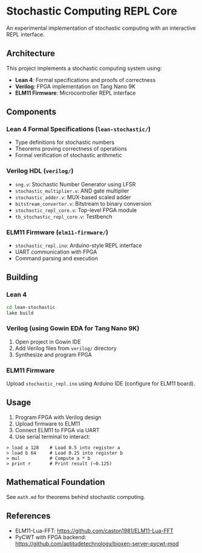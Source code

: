 # Stochastic Computing REPL Core

An experimental implementation of stochastic computing with an interactive REPL interface.

## Architecture

This project implements a stochastic computing system using:
- **Lean 4**: Formal specifications and proofs of correctness
- **Verilog**: FPGA implementation on Tang Nano 9K
- **ELM11 Firmware**: Microcontroller REPL interface

## Components

### Lean 4 Formal Specifications (`lean-stochastic/`)
- Type definitions for stochastic numbers
- Theorems proving correctness of operations
- Formal verification of stochastic arithmetic

### Verilog HDL (`verilog/`)
- `sng.v`: Stochastic Number Generator using LFSR
- `stochastic_multiplier.v`: AND gate multiplier
- `stochastic_adder.v`: MUX-based scaled adder
- `bitstream_converter.v`: Bitstream to binary conversion
- `stochastic_repl_core.v`: Top-level FPGA module
- `tb_stochastic_repl_core.v`: Testbench

### ELM11 Firmware (`elm11-firmware/`)
- `stochastic_repl.ino`: Arduino-style REPL interface
- UART communication with FPGA
- Command parsing and execution

## Building

### Lean 4
```bash
cd lean-stochastic
lake build
```

### Verilog (using Gowin EDA for Tang Nano 9K)
1. Open project in Gowin IDE
2. Add Verilog files from `verilog/` directory
3. Synthesize and program FPGA

### ELM11 Firmware
Upload `stochastic_repl.ino` using Arduino IDE (configure for ELM11 board).

## Usage

1. Program FPGA with Verilog design
2. Upload firmware to ELM11
3. Connect ELM11 to FPGA via UART
4. Use serial terminal to interact:

```
> load a 128    # Load 0.5 into register a
> load b 64     # Load 0.25 into register b
> mul           # Compute a * b
> print r       # Print result (~0.125)
```

## Mathematical Foundation

See `math.md` for theorems behind stochastic computing.

## References

- ELM11-Lua-FFT: https://github.com/caston1981/ELM11-Lua-FFT
- PyCWT with FPGA backend: https://github.com/aptitudetechnology/bioxen-server-pycwt-mod
